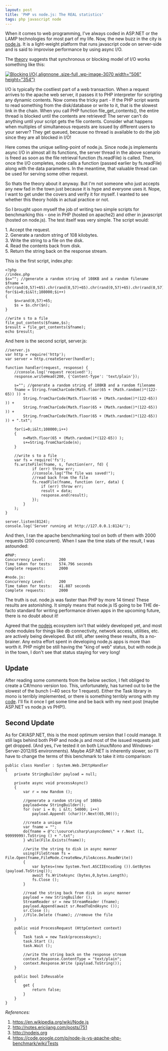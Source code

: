 ```yaml
---
layout: post
title: 'PHP vs node.js: The REAL statistics'
tags: php javascript node
---
```


When it comes to web programming, I've always coded in ASP.NET or the LAMP technologies for most part of my life. Now, the new buzz in the city is [node.js](https://en.wikipedia.org/wiki/Node.js). It is a light-weight platform that runs javascript code on server-side and is said to improvise performance by using async I/O.<!--more-->

The [theory](http://notes.ericjiang.com/posts/751) suggests that synchronous or blocking model of I/O works something like this:

[![Blocking I/O](/uploads/old/nodejs-comp.png){.alignnone .size-full .wp-image-3070 width="506" height="354"}](/uploads/2014/06/nodejs-comp.png)

I/O is typically the costliest part of a web transaction. When a request arrives to the apache web server, it passes it to PHP interpreter for scripting any dynamic contents. Now comes the tricky part - If the PHP script wants to read something from the disk/database or write to it, that is the slowest link in the chain. When you call PHP function file\_get\_contents(), the entire thread is blocked until the contents are retrieved! The server can't do anything until your script gets the file contents. Consider what happens when multiples of simultaneous requests are issued by different users to your server? They get queued, because no thread is available to do the job since they are all blocked in I/O!

Here comes the unique selling-point of node.js. Since node.js implements async I/O in almost all its functions, the server thread in the above scenario is freed as soon as the file retrieval function (fs.readFile) is called. Then, once the I/O completes, node calls a function (passed earlier by fs.readFile) along with the data parameters. In the meantime, that valuable thread can be used for serving some other request.

So thats the theory about it anyway. But I'm not someone who just accepts any new fad in the town just because it is hype and everyone uses it. Nope, I want to get under the covers and verify it for myself. I wanted to see whether this theory holds in actual practice or not.

So I brought upon myself the job of writing two simple scripts for benchmarking this - one in PHP (hosted on apache2) and other in javascript (hosted on node.js). The test itself was very simple. The script would:

1\. Accept the request.\
2. Generate a random string of 108 kilobytes.\
3. Write the string to a file on the disk.\
4. Read the contents back from disk.\
5. Return the string back on the response stream.

This is the first script, index.php:

	<?php
	//index.php
	$s=""; //generate a random string of 108KB and a random filename
	$fname = chr(rand(0,57)+65).chr(rand(0,57)+65).chr(rand(0,57)+65).chr(rand(0,57)+65).'.txt';
	for($i=0;$i&lt;108000;$i++)
	{
		$n=rand(0,57)+65;
		$s = $s.chr($n);
	}

	//write s to a file
	file_put_contents($fname,$s);
	$result = file_get_contents($fname);
	echo $result;

And here is the second script, server.js:

	//server.js
	var http = require('http');    
	var server = http.createServer(handler);

	function handler(request, response) {
		//console.log('request received!');
		response.writeHead(200, {'Content-Type': 'text/plain'});

		s=""; //generate a random string of 108KB and a random filename
		fname = String.fromCharCode(Math.floor(65 + (Math.random()*(122-65)) )) +
			String.fromCharCode(Math.floor(65 + (Math.random()*(122-65)) )) +
			String.fromCharCode(Math.floor(65 + (Math.random()*(122-65)) )) + 
			String.fromCharCode(Math.floor(65 + (Math.random()*(122-65)) )) + ".txt";

		for(i=0;i&lt;108000;i++)
		{
			n=Math.floor(65 + (Math.random()*(122-65)) );
			s+=String.fromCharCode(n);
		}

		//write s to a file
		var fs = require('fs');
		fs.writeFile(fname, s, function(err, fd) {
				if (err) throw err;
				//console.log("The file was saved!");
				//read back from the file
				fs.readFile(fname, function (err, data) {
					if (err) throw err;
					result = data;
					response.end(result);
				});  
			}
		);
	}

	server.listen(8124);
	console.log('Server running at http://127.0.0.1:8124/');

And then, I ran the apache benchmarking tool on both of them with 2000 requests (200 concurrent). When I saw the time stats of the result, I was astounded:

	#PHP:
	Concurrency Level:      200
	Time taken for tests:   574.796 seconds
	Complete requests:      2000

	#node.js:
	Concurrency Level:      200
	Time taken for tests:   41.887 seconds
	Complete requests:      2000

The truth is out. node.js was faster than PHP by more 14 times! These results are astonishing. It simply means that node.js IS going to be THE de-facto standard for writing performance driven apps in the upcoming future, there is no doubt about it!

Agreed that the [nodejs](http://nodejs.org) ecosystem isn't that widely developed yet, and most node modules for things like db connectivity, network access, utilities, etc. are actively being developed. But still, after seeing these results, its a no-brainer. Any extra effort spent in developing node.js apps is more than worth it. PHP might be still having the "king of web" status, but with node.js in the town, I don't see that status staying for very long!

Update
------

After reading some comments from the below section, I felt obliged to create a C\#/mono version too. This, unfortunately, has turned out to be the slowest of the bunch (\~40 secs for 1 request). Either the Task library in mono is terribly implemented, or there is something terribly wrong with my [code](http://pastebin.mozilla.org/5406784). I'll fix it once I get some time and be back with my next post (maybe ASP.NET vs node.js vs PHP!).

Second Update
-------------

As for C\#/ASP.NET, this is the most optimum version that I could manage. It still lags behind both PHP and node.js and most of the issued requests just get dropped. (And yes, I've tested it on both Linux/Mono and Windows-Server-2012/IIS environments). Maybe ASP.NET is inherently slower, so I'll have to change the terms of this benchmark to take it into comparison:

	public class Handler : System.Web.IHttpHandler
	{
		private StringBuilder payload = null;

		private async void processAsync()
		{
			var r = new Random ();

			//generate a random string of 108kb
			payload=new StringBuilder();
			for (var i = 0; i &lt; 54000; i++)
				payload.Append( (char)(r.Next(65,90)));

			//create a unique file
			var fname = "";
			do{fname = @"c:\source\csharp\asyncdemo\" + r.Next (1, 99999999).ToString () + ".txt";
			} while(File.Exists(fname));            

			//write the string to disk in async manner
			using(FileStream fs = File.Open(fname,FileMode.CreateNew,FileAccess.ReadWrite))
			{
				var bytes=(new System.Text.ASCIIEncoding ()).GetBytes (payload.ToString());
				await fs.WriteAsync (bytes,0,bytes.Length);
				fs.Close ();
			}

			//read the string back from disk in async manner
			payload = new StringBuilder ();
			StreamReader sr = new StreamReader (fname);
			payload.Append(await sr.ReadToEndAsync ());
			sr.Close ();
			//File.Delete (fname); //remove the file
		}

		public void ProcessRequest (HttpContext context)
		{
			Task task = new Task(processAsync);
			task.Start ();
			task.Wait ();

			//write the string back on the response stream
			context.Response.ContentType = "text/plain";
			context.Response.Write (payload.ToString());
		}

		public bool IsReusable 
		{
			get {
				return false;
			}
		}
	}

*References:*

1. <https://en.wikipedia.org/wiki/Node.js>
2. <http://notes.ericjiang.com/posts/751>
3. <http://nodejs.org>
4. <https://code.google.com/p/node-js-vs-apache-php-benchmark/wiki/Tests>